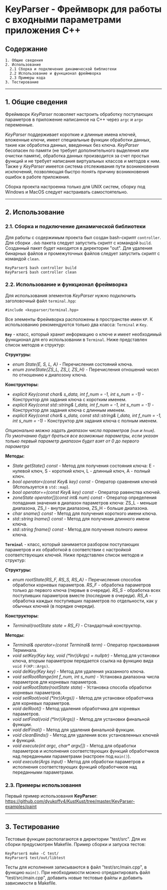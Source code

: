 # KeyParser - Фреймворк для работы с входными параметрами приложения C++

## **Содержание**

    1. Общие сведения
    2. Использование
      2.1 Сборка и подключение динамической библиотеки
      2.2 Использование и функционал фреймворка
      2.3 Примеры кода
    3. Тестирование

---
## **1. Общие сведения**
Фреймворк *KeyParser* позволяет настроить обработку поступающих параметров в приложение написанное на C++ через `argc` и `argv` переменные.

*KeyParser* поддерживает короткие и длинные имена ключей, вложенные ключи, имеет специальные функции обработки данных, такие как обработка данных, введенных без ключа.
*KeyParser* бесопасен по памяти (не требует дополнительного выделения или очистки памяти), обработка данных производится за счет простых функций и не требует написания виртуальных классов и методов к ним.
Также у *KeyParser* имеется система отслеживания пути возникновения исключений, позволяющая быстро понять причину возникновения ошибок в работе приложения.

Сборка проекта настроенна только для UNIX систем, сборку под Windows и MacOS следует настраивать самостоятельно.

---
## **2. Использование**

### **2.1. Сборка и подключение динамической библиотеки**

Для работы с содержимым проекта был создан bash-скрипт `controller`.
Для сборки `.deb` пакета следует запустить скрипт с командой `build`. Созданный пакет будет находится в директории "out".
Для удаления бинарных файлов и промежуточных файлов следует запустить скрипт с командой `clean`.

    KeyParser$ bash controller build
    KeyParser$ bash controller clean

### **2.2. Использование и функционал фреймворка**
Для использования элементов *KeyParser* нужно подключить заголовочный файл `terminal.hpp`:

    #include <keyparser/terminal.hpp>

Все элементы Фреймворка расположены в пространстве имен `KP`. К использованию рекомендуются только два класса: `Terminal` и `Key`.

**`Key`** - класс, который хранит информацию о ключе и имеет необходимый функционал для его использовании в `Terminal`. Ниже представлен список методов и структур:

**Структуры:**
* *enum State{E, S, L, A}* - Перечисления состояний ключа.
* *enum zoneState{ZS_L, ZS_I, ZS_H}* - Перечисления отношений чисел по отношению к диапозону ключа.

**Конструкторы:**
* *explicit Key(const char& s_data, int f_num = -1, int s_num = -1)* - Конструктор для задания ключа с коротким именем.
* *explicit Key(const std::string& l_data, int f_num = -1, int s_num = -1)* - Конструктор для задания ключа с длинным именем.
* *explicit Key(const char& s_data, const std::string& l_data, int f_num = -1, int s_num = -1)* - Конструктор для задания ключа с полным именем.

*Опционально можно задать диапазон числа параметров (`num` и `hnum`). По умолчанию будут браться все возможные параметры, если указан только первый параметр диапазон будет взят от 0 до первого параметра*

**Методы:**
* *State getState() const* - Метод для получения состояния ключа: E - нулевой ключ, S - короткий ключ, L - длинный ключ, A - полный ключ.
* *bool operator<(const Key& key) const* - Оператор сравнения ключей (Используется в `std::map`).
* *bool operator==(const Key& key) const* - Оператор равенства ключей.
* *zoneState operator[](const int& num) const* - Оператор определения попадания значения в диапазон параметров ключа: ZS_L - меньше диапазона, ZS_I - внутри диапазона, ZS_H - больше диапазона.
* *char sname() const* - Метод для получения короткого имени ключа.
* *std::string lname() const* - Метод для получения длинного имени ключа.
* *std::string fname() const* - Метод для получения полного имени ключа.

**`Terminal`** - класс, который занимается разбором поступающих параметров и их обработкой в соответствии с настройкой соответствующих ключей. Ниже представлен список методов и структур:

**Структуры:**
* *enum rootState{RS_F, RS_S, RS_A}* - Перечисления способов обработки корневых параметров.
    *RS_F* - обработка параметров только до первого ключа (первые в очереди).
    *RS_S* - обработка всех поступивших параметров вместе (последние в очереди).
    *RS_A* - обработка каждых поступивших параметров по отдельности, как у обычных ключей (в порядке очереди).

**Конструкторы:**
* *Terminal(rootState state = RS_F)* - Стандартный конструктор.

**Методы:**
* *Terminal& operator=(const Terminal& term)* - Оператор присваивания Терминала. 
* *void setKey(Key key, void (\*lnr)(Args) = nullptr)* - Метод для установки ключа, вторым параметром передается ссылка на функцию вида `void F(KP::Args)`.
* *void delKey(Key key)* - Метод для удаления указанного ключа.
* *void setRootRange(int f_num, int s_num)* - Установка диапазона числа параметров для корневых параметров.
* *void setRootState(rootState state)* - Установка способа обработки корневых параметров.
* *void setRoot(void (\*lnr)(Args))* - Метод для установки обработчика для корневых параметров.
* *void delRoot()* - Метод удаления обработчика для корневых параметров.
* *void setFinal(void (\*lnr)(Args))* - Метод для установки финальной функции.
* *void delFinal()* - Метод для удаления финальной функции.
* *void cleanBinds()* - Метод для удаления всех установленных ключей и функций.
* *void execute(int argc, char\* argv[])* - Метод для обработки параметров и исполнения соответствующих функций обработчиков над переданными параметрами (настроен под `main()`).
* *void execute(Args input)* - Метод для обработки параметров и исполнения соответствующих функций обработчиков над переданными параметрами.

### **2.3. Примеры использования**

Первый пример использования **KeyParser**: https://github.com/dyukoffv4/KustKust/tree/master/KeyParser-examples/paint

---
## **3. Тестирование**

Тестовые функции располагаются в директории "test/src". Для их сборки предусмотрен Makefile. Пример сборки и запуска тестов:

    KeyParser$ make -C test/
    KeyParser$ test/out/libtest

Тесты для исполнения записываются в файл "test/src/main.cpp", в функцию `main()`. При необходимости можно отредактировать файл "test/src/main.cpp", добавить новые тестовые файлы и добавить зависимости в Makefile.
